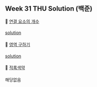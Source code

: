 ## Week 31 THU Solution (백준)

👀 [연결 요소의 개수](https://www.acmicpc.net/problem/11724)

####

[solution](https://github.com/conquerex/WhatTheAlgorithm/blob/master/src/study/week31/week31_11724.java)

####

👀 [영역 구하기](https://www.acmicpc.net/problem/2583)

####

[solution](https://github.com/conquerex/WhatTheAlgorithm/blob/master/src/study/week31/week31_2583.java)

####

👀 [적록색약](https://www.acmicpc.net/problem/10026)

####

해당없음
